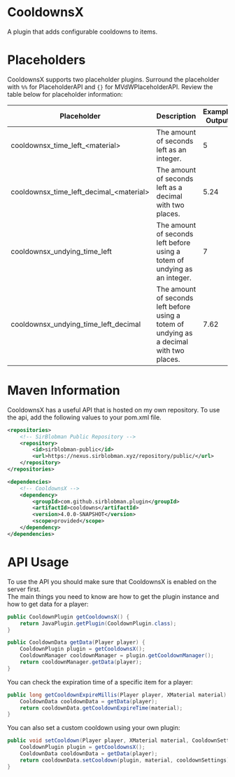 # CooldownsX
A plugin that adds configurable cooldowns to items.

# Placeholders
CooldownsX supports two placeholder plugins.
Surround the placeholder with `%%` for PlaceholderAPI and `{}` for MVdWPlaceholderAPI.
Review the table below for placeholder information:  
<table>
    <thead>
        <tr>
            <th>Placeholder</th>
            <th>Description</th>
            <th>Example Output</th>
        </tr>
    </thead>
    <tbody>
        <tr>
            <td>cooldownsx_time_left_&lt;material&gt;</td>
            <td>The amount of seconds left as an integer.</td>
            <td>5</td>
        </tr>
        <tr>
            <td>cooldownsx_time_left_decimal_&lt;material&gt;</td>
            <td>The amount of seconds left as a decimal with two places.</td>
            <td>5.24</td>
        </tr>
        <tr>
            <td>cooldownsx_undying_time_left</td>
            <td>The amount of seconds left before using a totem of undying as an integer.</td>
            <td>7</td>
        </tr>
        <tr>
            <td>cooldownsx_undying_time_left_decimal</td>
            <td>The amount of seconds left before using a totem of undying as a decimal with two places.</td>
            <td>7.62</td>
        </tr>
    </tbody>
</table>

# Maven Information
CooldownsX has a useful API that is hosted on my own repository. To use the api, add the following values to your pom.xml file.
```xml
<repositories>
    <!-- SirBlobman Public Repository -->
    <repository>
        <id>sirblobman-public</id>
        <url>https://nexus.sirblobman.xyz/repository/public/</url>
    </repository>
</repositories>

<dependencies>
    <!-- CooldownsX -->
    <dependency>
        <groupId>com.github.sirblobman.plugin</groupId>
        <artifactId>cooldowns</artifactId>
        <version>4.0.0-SNAPSHOT</version>
        <scope>provided</scope>
    </dependency>
</dependencies>
```

# API Usage
To use the API you should make sure that CooldownsX is enabled on the server first.  
The main things you need to know are how to get the plugin instance and how to get data for a player:
```java
public CooldownPlugin getCooldownsX() {
    return JavaPlugin.getPlugin(CooldownPlugin.class);
}

public CooldownData getData(Player player) {
    CooldownPlugin plugin = getCooldownsX();
    CooldownManager cooldownManager = plugin.getCooldownManager();
    return cooldownManager.getData(player);
}
```

You can check the expiration time of a specific item for a player:
```java
public long getCooldownExpireMillis(Player player, XMaterial material) {
    CooldownData cooldownData = getData(player);
    return cooldownData.getCooldownExpireTime(material);
}
```
You can also set a custom cooldown using your own plugin:
```java
public void setCooldown(Player player, XMaterial material, CooldownSettings cooldownSettings) {
    CooldownPlugin plugin = getCooldownsX();
    CooldownData cooldownData = getData(player);
    return cooldownData.setCooldown(plugin, material, cooldownSettings);
}
```

